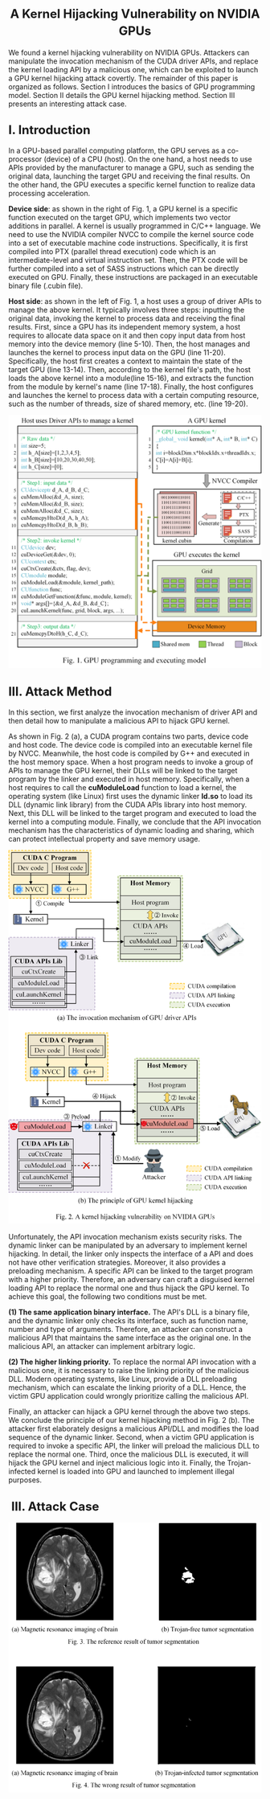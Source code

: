 # <center><font size=5> A Kernel Hijacking Vulnerability on NVIDIA GPUs</font></center>

We found a kernel hijacking vulnerability on NVIDIA GPUs. Attackers can manipulate the invocation mechanism of the CUDA driver APIs, and replace the kernel loading API by a malicious one, which can be exploited to launch a GPU kernel hijacking attack covertly. The remainder of this paper is organized as follows. Section I introduces the basics of GPU programming model. Section II details the GPU kernel hijacking method. Section III presents an interesting attack case.



## <font size=5> I. Introduction</font>

In a GPU-based parallel computing platform, the GPU serves as a co-processor (device) of a CPU (host). On the one hand, a host needs to use APIs provided by the manufacturer to manage a GPU, such as sending the original data, launching the target GPU and receiving the final results. On the other hand, the GPU executes a specific kernel function to realize data processing acceleration.

**Device side**: as shown in the right of Fig. 1, a GPU kernel is a specific function executed on the target GPU, which implements two vector additions in parallel. A kernel is usually programmed in C/C++ language. We need to use the NVIDIA compiler NVCC to compile the kernel source code into a set of executable machine code instructions. Specifically, it is first compiled into PTX (parallel thread execution) code which is an intermediate-level and virtual instruction set. Then, the PTX code will be further compiled into a set of SASS instructions which can be directly executed on GPU. Finally, these instructions are packaged in an executable binary file (.cubin file).

**Host side**: as shown in the left of Fig. 1, a host uses a group of driver APIs to manage the above kernel. It typically involves three steps: inputting the original data, invoking the kernel to process data and receiving the final results. First, since a GPU has its independent memory system, a host requires to allocate data space on it and then copy input data from host memory into the device memory (line 5-10). Then, the host manages and launches the kernel to process input data on the GPU (line 11-20). Specifically, the host first creates a context to maintain the state of the target GPU (line 13-14). Then, according to the kernel file's path, the host loads the above kernel into a module(line 15-16), and extracts the function from the module by kernel's name (line 17-18). Finally, the host configures and launches the kernel to process data with a certain computing resource, such as the number of threads, size of shared memory, etc. (line 19-20). 

![GPU1](https://github.com/uestc-cyberlab/gpu_kernel_hijack/blob/main/images/programming_model.png)



## <font size=5> III. Attack Method</font>

In this section, we first analyze the invocation mechanism of driver API and then detail how to manipulate a malicious API to hijack GPU kernel.

As shown in Fig. 2 (a), a CUDA program contains two parts, device code and host code. The device code is compiled into an executable kernel file by NVCC. Meanwhile, the host code is compiled by G++ and executed in the host memory space. When a host program needs to invoke a group of APIs to manage the GPU kernel, their DLLs will be linked to the target program by the linker and executed in host memory. Specifically, when a host requires to call the **cuModuleLoad** function to load a kernel, the operating system (like Linux) first uses the dynamic linker **ld.so** to load its DLL (dynamic link library) from the CUDA APIs library into host memory. Next, this DLL will be linked to the target program and executed to load the kernel into a computing module. Finally, we conclude that the API invocation mechanism has the characteristics of dynamic loading and sharing, which can protect intellectual property and save memory usage.

![GPU2](https://github.com/uestc-cyberlab/gpu_kernel_hijack/blob/main/images/hijack.png)

Unfortunately, the API invocation mechanism exists security risks. The dynamic linker can be manipulated by an adversary to implement kernel hijacking.
In detail, the linker only inspects the interface of a API and does not have other verification strategies. Moreover, it also provides a preloading mechanism. A specific API can be linked to the target program with a higher priority. Therefore, an adversary can craft a disguised kernel loading API to replace the normal one and thus hijack the GPU kernel. To achieve this goal, the following two conditions must be met.

**(1) The same application binary interface.** The API's DLL is a binary file, and the dynamic linker only checks its interface, such as function name, number and type of arguments. Therefore, an attacker can construct a malicious API that maintains the same interface as the original one. In the malicious API, an attacker can implement arbitrary logic.

**(2) The higher linking priority.** To replace the normal API invocation with a malicious one, it is necessary to raise the linking priority of the malicious DLL. Modern operating systems, like Linux, provide a DLL preloading mechanism, which can escalate the linking priority of a DLL. Hence, the victim GPU application could wrongly prioritize calling the malicious API.

Finally, an attacker can hijack a GPU kernel through the above two steps. We conclude the principle of our kernel hijacking method in Fig. 2 (b). The attacker first elaborately designs a malicious API/DLL and modifies the load sequence of the dynamic linker. Second, when a victim GPU application is required to invoke a specific API, the linker will preload the malicious DLL to replace the normal one. Third, once the malicious DLL is executed, it will hijack the GPU kernel and inject malicious logic into it. Finally, the Trojan-infected kernel is loaded into GPU and launched to implement illegal purposes.




## <font size=5> III. Attack Case </font>



![GPU2](https://github.com/uestc-cyberlab/gpu_kernel_hijack/blob/main/images/tumor.png)




<!-- cd /D/github/gpu_kernel_hijack -->
<!-- git add . -->
<!-- git commit -m "Initial commit" -->
<!-- git push origin main -->

<!-- ctrl+k v -->

